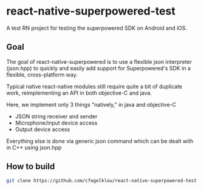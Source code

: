 # react-native-superpowered-test
A test RN project for testing the superpowered SDK on Android and iOS.

## Goal
The goal of react-native-superpowered is to use a flexible json interpreter (json.hpp) to quickly and easily add support for Superpowered's SDK in a flexible, cross-platform way.

Typical native react-native modules still require quite a bit of duplicate work, reimplementing an API in both objective-C and java.

Here, we implement only 3 things "natively," in java and objective-C
- JSON string receiver and sender
- Microphone/input device access
- Output device access

Everything else is done via generic json command which can be dealt with in C++ using json.hpp

## How to build

```bash
git clone https://github.com/cfogelklou/react-native-superpowered-test.git --recursive



```

